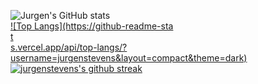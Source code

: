 ![Jurgen's GitHub stats](https://github-readme-stats.vercel.app/api?username=jurgenstevens&show_icons=true&theme=dark)<br clear="left"/>
[![Top Langs](https://github-readme-sta<br clear="left"/>t<br clear="left"/>s.vercel.app/api/top-langs/?username=jurgenstevens&layout=compact&theme=dark)](https://github.com/anuraghazra/github-readme-stats)
[![jurgenstevens's github streak](https://github-readme-streak-stats.herokuapp.com/?user=jurgenstevens&theme=blue-green)](https://github.com/jurgenstevens/github-readme-streak-stats)<br clear="left"/>

